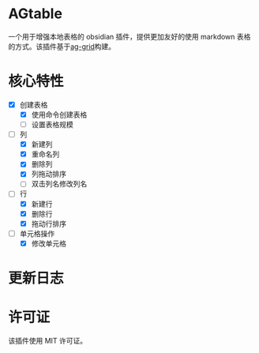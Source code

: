 # AGtable

一个用于增强本地表格的 obsidian 插件，提供更加友好的使用 markdown 表格的方式。该插件基于[ag-grid](https://github.com/ag-grid/ag-grid)构建。

# 核心特性

- [x] 创建表格
  - [x] 使用命令创建表格
  - [ ] 设置表格规模
- [ ] 列
  - [x] 新建列
  - [x] 重命名列
  - [x] 删除列
  - [x] 列拖动排序
  - [ ] 双击列名修改列名
- [ ] 行
  - [x] 新建行
  - [x] 删除行
  - [x] 拖动行排序
- [ ] 单元格操作
  - [x] 修改单元格

# 更新日志

# 许可证

该插件使用 MIT 许可证。
